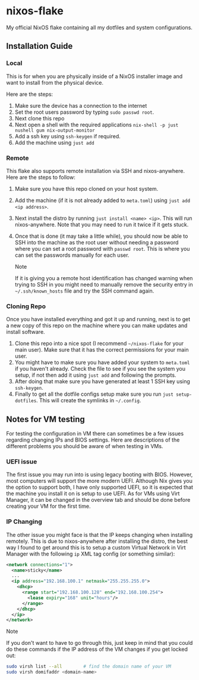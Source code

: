 # nixos-flake
My official NixOS flake containing all my dotfiles and system configurations.

## Installation Guide

### Local

This is for when you are physically inside of a NixOS installer image and want
to install from the physical device.

Here are the steps:

1. Make sure the device has a connection to the internet
2. Set the root users password by typing `sudo passwd root`.
3. Next clone this repo
4. Next open a shell with the required applications
   `nix-shell -p just nushell gum nix-output-monitor`
5. Add a ssh key using `ssh-keygen` if required.
6. Add the machine using `just add`


### Remote

This flake also supports remote installation via SSH and nixos-anywhere.
Here are the steps to follow:

1. Make sure you have this repo cloned on your host system.
2. Add the machine (if it is not already added to `meta.toml`) using `just add <ip address>`.
3. Next install the distro by running `just install <name> <ip>`. This will run
   nixos-anywhere. Note that you may need to run it twice if it gets stuck.
4. Once that is done (it may take a little while), you should now be able to SSH
   into the machine as the root user without needing a password where you can
   set a root password with `passwd root`. This is where you can set the passwords
   manually for each user.

   > [!NOTE]
   > If it is giving you a remote host identification has changed warning when
   > trying to SSH in you might need to manually remove the security entry in
   > `~/.ssh/known_hosts` file and try the SSH command again.


### Cloning Repo

Once you have installed everything and got it up and running, next is to get a
new copy of this repo on the machine where you can make updates and install
software.

1. Clone this repo into a nice spot (I recommend `~/nixos-flake` for your
   main user). Make sure that it has the correct permissions for your main user.
2. You might have to make sure you have added your system to `meta.toml` if you
   haven't already. Check the file to see if you see the system you setup, if
   not then add it using `just add` and following the prompts.
2. After doing that make sure you have generated at least 1 SSH key using
   `ssh-keygen`.
3. Finally to get all the dotfile configs setup make sure you run
   `just setup-dotfiles`. This will create the symlinks in `~/.config`.


## Notes for VM testing

For testing the configuration in VM there can sometimes be a few issues
regarding changing IPs and BIOS settings. Here are descriptions of the different
problems you should be aware of when testing in VMs.

### UEFI issue

The first issue you may run into is using legacy booting with BIOS. However, most
computers will support the more modern UEFI. Although Nix gives you the option
to support both, I have only supported UEFI, so it is expected that the machine
you install it on is setup to use UEFI. As for VMs using Virt Manager, it can be
changed in the overview tab and should be done before creating your VM for the
first time.

### IP Changing

The other issue you might face is that the IP keeps changing when installing
remotely. This is due to nixos-anywhere after installing the distro, the best
way I found to get around this is to setup a custom Virtual Network in Virt
Manager with the following `ip` XML tag config (or something similar):

```xml
<network connections="1">
  <name>sticky</name>
  ...
  <ip address="192.168.100.1" netmask="255.255.255.0">
    <dhcp>
      <range start="192.168.100.128" end="192.168.100.254">
        <lease expiry="168" unit="hours"/>
      </range>
    </dhcp>
  </ip>
</network>
```

> [!NOTE]
> If you don't want to have to go through this, just keep in mind that you
> could do these commands if the IP address of the VM changes if you get locked
> out:
> 
> ```bash
> sudo virsh list --all        # find the domain name of your VM
> sudo virsh domifaddr <domain-name>
> ```

